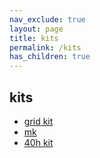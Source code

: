 ```yaml
---
nav_exclude: true
layout: page
title: kits
permalink: /kits
has_children: true
---
```


## kits

- [grid kit](/docs/grid-kit)
- [mk](/docs/mk)
- [40h kit](/docs/40h-kit)
